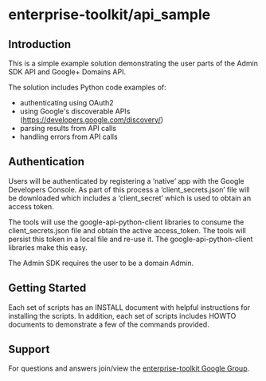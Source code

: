 # enterprise-toolkit/api_sample

## Introduction

This is a simple example solution demonstrating the user parts of the
Admin SDK API and Google+ Domains API.

The solution includes Python code examples of:
* authenticating using OAuth2
* using Google's discoverable APIs (https://developers.google.com/discovery/)
* parsing results from API calls
* handling errors from API calls

## Authentication

Users will be authenticated by registering a ‘native’ app with the Google
Developers Console.  As part of this process a ‘client_secrets.json’ file
will be downloaded which includes a ‘client_secret’ which is used to obtain
an access token.

The tools will use the google-api-python-client libraries to consume the
client_secrets.json file and obtain the active access_token.  The tools will
persist this token in a local file and re-use it.  The google-api-python-client libraries make this easy.

The Admin SDK requires the user to be a domain Admin.

## Getting Started

Each set of scripts has an INSTALL document with helpful instructions for
installing the scripts.  In addition, each set of scripts includes HOWTO
documents to demonstrate a few of the commands provided.

## Support

For questions and answers join/view the
[enterprise-toolkit Google Group](https://groups.google.com/forum/#!forum/opensource-enterprise-toolkit).
